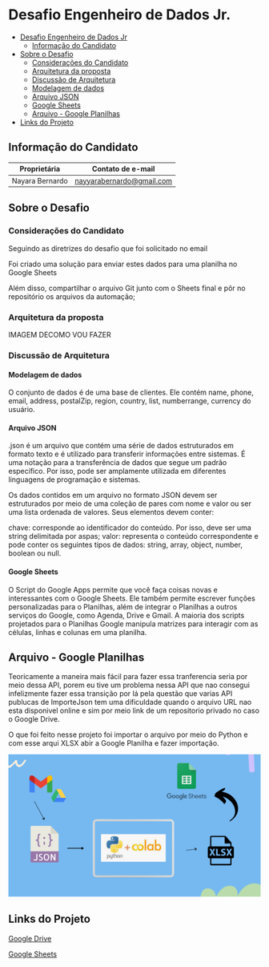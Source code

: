 # Desafio Engenheiro de Dados Jr. 


- [Desafio Engenheiro de Dados Jr](#desafio-engenheiro-de-dados-jr)
  - [Informação do Candidato](#informação-do-candidato)
- [Sobre o Desafio](#sobre-o-desafio)
  - [Considerações do Candidato](#considerações-do-candidato)
  - [Arquitetura da proposta](#arquitetura-da-proposta)
  - [Discussão de Arquitetura](#discussão-de-arquitetura)
   - [Modelagem de dados](#modelagem-de-dados)
   - [Arquivo JSON](#arquivo-json)
   - [Google Sheets](#google-sheets)
  - [Arquivo - Google Planilhas](#arquivo---google-planilhas)
 - [Links do Projeto](#links-do-projeto)

## Informação do Candidato

| Proprietária        | Contato de e-mail         |
|---------------------|---------------------------|
| Nayara Bernardo     | nayyarabernardo@gmail.com |

## Sobre o Desafio

### Considerações do Candidato 

Seguindo as diretrizes do desafio que foi solicitado no email

Foi criado uma solução para enviar estes dados para uma planilha no Google Sheets

Além disso, compartilhar o arquivo Git junto com o Sheets final e pôr no repositório os arquivos da automação;



### Arquitetura da proposta

IMAGEM DECOMO VOU FAZER

### Discussão de Arquitetura

#### Modelagem de dados

O conjunto de dados é de uma base de clientes. Ele contém name, phone, email, address, postalZip, region, country, list, numberrange, currency do usuário.

#### Arquivo JSON

.json é um arquivo que contém uma série de dados estruturados em formato texto e é utilizado para transferir informações entre sistemas. É uma notação para a transferência de dados que segue um padrão específico. Por isso, pode ser amplamente utilizada em diferentes linguagens de programação e sistemas.

Os dados contidos em um arquivo no formato JSON devem ser estruturados por meio de uma coleção de pares com nome e valor ou ser uma lista ordenada de valores. Seus elementos devem conter:

chave: corresponde ao identificador do conteúdo. Por isso, deve ser uma string delimitada por aspas;
valor: representa o conteúdo correspondente e pode conter os seguintes tipos de dados: string, array, object, number, boolean ou null.

#### Google Sheets

O Script do Google Apps permite que você faça coisas novas e interessantes com o Google Sheets. Ele também permite escrever funções personalizadas para o Planilhas, além de integrar o Planilhas a outros serviços do Google, como Agenda, Drive e Gmail.
A maioria dos scripts projetados para o Planilhas Google manipula matrizes para interagir com as células, linhas e colunas em uma planilha. 

## Arquivo - Google Planilhas

Teoricamente a maneira mais fácil para fazer essa tranferencia seria por meio dessa API, porem eu tive um problema nessa API que nao consegui infelizmente fazer essa transição por lá pela questão que varias API publucas de ImporteJson tem uma dificuldade quando o arquivo URL nao esta disponivel online e sim por meio link de um repositorio privado no caso o Google Drive. 

O que foi feito nesse projeto foi importar o arquivo por meio do Python e com esse arqui XLSX abir a Google Planilha e fazer importação.

<img src="IMAGENS/Vamos%20joga.png" alt="drawing"> 


## Links do Projeto


[Google Drive](https://drive.google.com/drive/folders/1ivAGpgKUORX0f7W2OOy2skiC_EUDc62L?usp=sharing)


[Google Sheets](https://docs.google.com/spreadsheets/d/1ZV5J-d4v-8ugWUA28DQBOT4NHItrKOnXgQdCS1ufHGc/edit?usp=sharing) 





